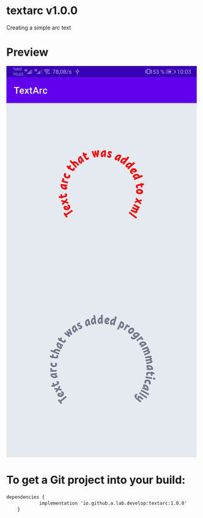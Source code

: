 # textarc v1.0.0

Creating a simple arc text

# Preview

![textarc](./app/assets/photo/screenshot_0.jpg)

# To get a Git project into your build:

```
dependencies {
	        implementation 'io.github.a.lab.develop:textarc:1.0.0'
	}
```
